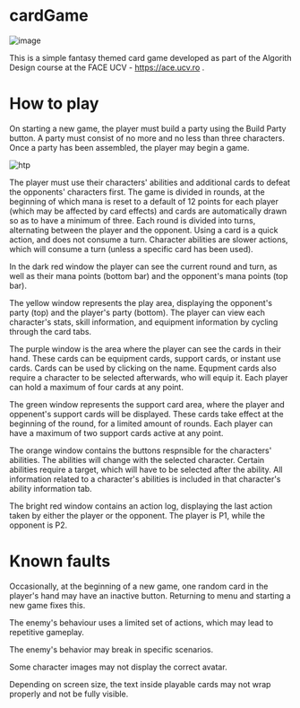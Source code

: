 # cardGame

![image](https://github.com/user-attachments/assets/ec3e6de8-c25e-4d82-a206-9a006f14d5a4)

This is a simple fantasy themed card game developed as part of the Algorith Design course at the FACE UCV - https://ace.ucv.ro .


# How to play
On starting a new game, the player must build a party using the Build Party button. A party must consist of no more and no less than three characters. Once a party has been assembled, the player may begin a game.

![htp](https://github.com/user-attachments/assets/2e7c21a4-aa86-45f2-a774-a8b16e2c67f5)

The player must use their characters' abilities and additional cards to defeat the opponents' characters first. The game is divided in rounds, at the beginning of which mana is reset to a default of 12 points for each player (which may be affected by card effects) and cards are automatically drawn so as to have a minimum of three. Each round is divided into turns, alternating between the player and the opponent. Using a card is a quick action, and does not consume a turn. Character abilities are slower actions, which will consume a turn (unless a specific card has been used).

In the dark red window the player can see the current round and turn, as well as their mana points (bottom bar) and the opponent's mana points (top bar).

The yellow window represents the play area, displaying the opponent's party (top) and the player's party (bottom). The player can view each character's stats, skill information, and equipment information by cycling through the card tabs.

The purple window is the area where the player can see the cards in their hand. These cards can be equipment cards, support cards, or instant use cards. Cards can be used by clicking on the name. Equpment cards also require a character to be selected afterwards, who will equip it. Each player can hold a maximum of four cards at any point.

The green window represents the support card area, where the player and oppenent's support cards will be displayed. These cards take effect at the beginning of the round, for a limited amount of rounds. Each player can have a maximum of two support cards active at any point.

The orange window contains the buttons respnsible for the characters' abilities. The abilities will change with the selected character. Certain abilities require a target, which will have to be selected after the ability. All information related to a character's abilities is included in that character's ability information tab.

The bright red window contains an action log, displaying the last action taken by either the player or the opponent. The player is P1, while the opponent is P2.

# Known faults

Occasionally, at the beginning of a new game, one random card in the player's hand may have an inactive button. Returning to menu and starting a new game fixes this.

The enemy's behaviour uses a limited set of actions, which may lead to repetitive gameplay.

The enemy's behavior may break in specific scenarios.

Some character images may not display the correct avatar.

Depending on screen size, the text inside playable cards may not wrap properly and not be fully visible.
